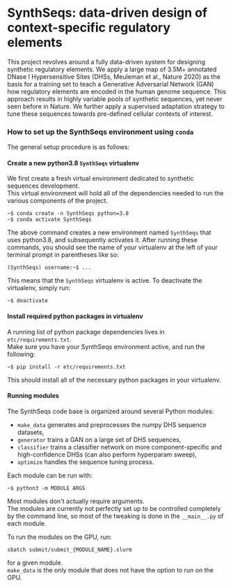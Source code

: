 # SynthSeqs: data-driven design of context-specific regulatory elements

This project revolves around a fully data-driven system for designing synthetic regulatory elements.
We apply a large map of 3.5M+ annotated DNase I Hypersensitive Sites (DHSs, Meuleman et al., Nature 2020) as the basis for a training set to 
teach a Generative Adversarial Network (GAN) how regulatory elements are encoded in the human genome sequence.
This approach results in highly variable pools of synthetic sequences, yet never seen before in Nature.
We further apply a supervised adaptation strategy to tune these sequences towards pre-defined cellular contexts of interest.


### How to set up the SynthSeqs environment using `conda`

The general setup procedure is as follows:

#### Create a new python3.8 `SynthSeqs` virtualenv

We first create a fresh virtual environment dedicated to synthetic sequences development.  
This virtual environment will hold all of the dependencies needed to run the various components of the project.  
```
~$ conda create -n SynthSeqs python=3.8
~$ conda activate SynthSeqs
```
The above command creates a new environment named `SynthSeqs` that uses python3.8, and subsequently activates it.
After running these commands, you should see the name of your virtualenv at the left of your terminal prompt in parentheses like so:
```
(SynthSeqs) username:~$ ...
```
This means that the `SynthSeqs` virtualenv is active.  To deactivate the virtualenv, simply run:
```
~$ deactivate
```

#### Install required python packages in virtualenv

A running list of python package dependencies lives in `etc/requirements.txt`.  
Make sure you have your SynthSeqs environment active, and run the following:
```
~$ pip install -r etc/requirements.txt
```
This should install all of the necessary python packages in your virtualenv.

#### Running modules

The SynthSeqs code base is organized around several Python modules:
- `make_data` generates and preprocesses the numpy DHS sequence datasets,
- `generator` trains a GAN on a large set of DHS sequences,
- `classifier` trains a classifier network on more component-specific and high-confidence DHSs (can also perform hyperparam sweep),
- `optimize` handles the sequence tuning process.

Each module can be run with:
```
~$ python3 -m MODULE ARGS
```
Most modules don't actually require arguments.  
The modules are currently not perfectly set up to be controlled completely by the command line, so most of the tweaking is done in the `__main__.py` of each module.

To run the modules on the GPU, run:
```
sbatch submit/submit_{MODULE_NAME}.slurm
```
for a given module.  
`make_data` is the only module that does not have the option to run on the GPU.


<!--
This is preliminary documentation and development, and a few things that would help clean everything up would be:
- add a test suite to easily test each module, as well as quickly test that dev install worked.
- add a `dev-install.sh` script or a makefile to condense all of these steps.
- add more comprehensive CLI for each module.
- add better error messages for the modules that fail due to their dependency on other modules being run first (e.g., `optimize` relies on having data from `make_data` and trained models from `generator` and `classifier`).
-->


